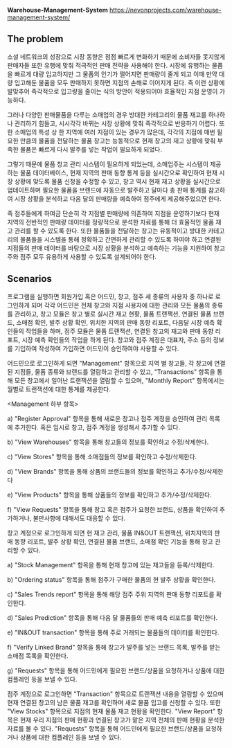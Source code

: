 **Warehouse-Management-System**
https://nevonprojects.com/warehouse-management-system/

**The problem**
---------------------------------------
소셜 네트워크의 성장으로 시장 동향은 점점 빠르게 변화하기 때문에 소비자들 못지않게 판매자들 또한 유행에 맞춰 적극적인 판매 전략을 사용해야 한다. 시장에 유행하는 물품을 빠르게 대량 입고하지만 그 물품의 인기가 떨어지면 판매량이 줄게 되고 이때 만약 대량 입고해둔 물품을 모두 판매하지 못하면 지점의 손해로 이어지게 된다. 즉 이런 상황에 발맞추어 즉각적으로 입고량을 줄이는 식의 방안이 적용되어야 효율적인 지점 운영이 가능하다. 

그러나 다양한 판매물품을 다루는 소매업의 경우 방대한 카테고리의 물품 재고를 하나하나 관리하기 힘들고, 시시각각 바뀌는 시장 상황에 맞춰 즉각적으로 반응하기 어렵다. 또한 소매업의 특성 상 한 지역에 여러 지점이 있는 경우가 많은데, 각각의 지점에 매번 필요한 만큼의 물품을 전달하는 물품 창고는 능동적으로 현재 창고의 재고 상황에 맞춰 부족한 물품은 빠르게 다시 발주를 넣는 작업이 필요하게 되었다.

그렇기 때문에 물품 창고 관리 시스템이 필요하게 되었는데, 소매업주는 시스템이 제공하는 물품 데이터베이스, 현재 지역의 판매 동향 통계 등을 실시간으로 확인하여 현재 시장 상황에 맞도록 물품 신청을 수정할 수 있고, 창고 역시 현재 재고 상황을 실시간으로 업데이트하며 필요한 물품을 브랜드에 자동으로 발주하고 달마다 총 판매 통계를 참고하여 시장 상황을 분석하고 다음 달의 판매량을 예측하여 점주에게 제공해주었으면 한다.

즉 점주들에게 하여금 단순히 각 지점별 판매량에 의존하여 지점을 운영하기보다 현재 지역의 전반적인 판매량 데이터를 정량적으로 분석한 자료를 통해 더 효율적인 물품 재고 관리를 할 수 있도록 한다.
또한 물품들을 전달하는 창고는 유동적이고 방대한 카테고리의 물품들을 시스템을 통해 정확하고 간편하게 관리할 수 있도록 하여야 하고 연결된 지점들의 판매 데이터를 바탕으로 시장 상황을 분석하고 예측하는 기능을 지원하여 창고주와 점주 모두 유용하게 사용할 수 있도록 설계되어야 한다.


**Scenarios**
---------------------------------------
프로그램을 실행하면 회원가입 혹은 어드민, 창고, 점주 세 종류의 사용자 중 하나로 로그인하게 되며 각각 어드민은 전체 창고와 지점 사용자에 대한 관리와 모든 물품의 종류를 관리하고, 창고 모듈은 창고 별로 실시간 재고 현황, 물품 트랜잭션, 연결된 물품 브랜드, 소매점 확인, 발주 상황 확인, 위치한 지역의 판매 동향 리포트, 다음달 시장 예측 확인들의 작업들을 하며, 점주 모듈은 물품 트랜잭션, 연결된 창고의 재고와 판매 동향 리포트, 시장 예측 확인들의 작업을 하게 된다. 창고와 점주 계정은 대표자, 주소 등의 정보를 기입하여 작성하여 가입하면 어드민이 승인하여야 사용할 수 있다.

어드민으로 로그인하게 되면 "Management" 항목으로 지역 별 창고들, 각 창고에 연결된 지점들, 물품 종류와 브랜드를 열람하고 관리할 수 있고, "Transactions" 항목을 통해 모든 창고에서 일어난 트랜잭션을 열람할 수 있으며, "Monthly Report" 항목에서는 월별로 트랜잭션에 대한 통계를 제공한다.

<Management 하부 항목>

a) "Register Approval" 항목을 통해 새로운 창고나 점주 계정을 승인하여 관리 목록에 추가한다. 혹은 임시로 창고, 점주 계정을 생성해서 추가할 수 있다.

b) "View Warehouses" 항목을 통해 창고들의 정보를 확인하고 수정/삭제한다.

c) "View Stores" 항목을 통해 소매점들의 정보를 확인하고 수정/삭제한다. 

d) "View Brands" 항목을 통해 상품의 브랜드들의 정보를 확인하고 추가/수정/삭제한다

e) "View Products" 항목을 통해 상품들의 정보를 확인하고 추가/수정/삭제한다.

f) "View Requests" 항목을 통해 창고 혹은 점주가 요청한 브랜드, 상품을 확인하여 추가하거나, 불만사항에 대해서도 대응할 수 있다.


  창고 계정으로 로그인하게 되면 현 재고 관리, 물품 IN&OUT 트랜잭션, 위치지역의 판매 동향 리포트, 발주 상황 확인, 연결된 물품 브랜드, 소매점 확인 기능을 통해 창고 관리할 수 있다.
  
a)	"Stock Management" 항목을 통해 현재 창고에 있는 재고들을 등록/삭제한다.

b)	"Ordering status" 항목을 통해 점주가 구매한 물품의 현 발주 상황을 확인한다.

c)	"Sales Trends report" 항목을 통해 해당 점주 주위 지역의 판매 동향 리포트를 확인한다.

d)	"Sales Prediction" 항목을 통해 다음 달 물품들의 판매 예측 리포트를 확인한다.

e)	"IN&OUT transaction" 항목을 통해 주로 거래되는 물품들의 데이터를 확인한다. 

f)	"Verify Linked Brand" 항목을 통해 창고가 발주를 넣는 브랜드 목록, 발주를 받는 소매점 목록을 확인한다.

g)	"Requests" 항목을 통해 어드민에게 필요한 브랜드/상품을 요청하거나 상품에 대한 컴플레인 등을 보낼 수 있다.


점주 계정으로 로그인하면 "Transaction" 항목으로 트랜잭션 내용을 열람할 수 있으며 현재 연결된 창고의 남은 물품 재고를 확인하며 새로 물품 입고를 신청할 수 있다. 또한 "View Stocks" 항목으로 지점의 현재 물품 재고 현황을 확인한다. "View Report" 항목은 현재 우리 지점의 판매 현황과 연결된 창고가 맡은 지역 전체의 판매 현황을 분석한 자료를 볼 수 있다. "Requests" 항목을 통해 어드민에게 필요한 브랜드/상품을 요청하거나 상품에 대한 컴플레인 등을 보낼 수 있다.








